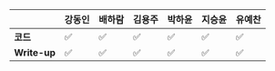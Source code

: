 |              | 강동인 | 배하람 | 김용주 | 박하윤 | 지승윤 | 유예찬 |
| ------------ | ------ | ------ | ------ | ------ | ------ | ------------ |
| **코드**     |✅|:white_check_mark:|:white_check_mark:| :white_check_mark:|:white_check_mark:|:white_check_mark:|
| **Write-up** |✅|:white_check_mark:|:white_check_mark:| :white_check_mark:|:white_check_mark:|:white_check_mark:|

